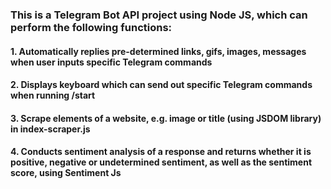 ### This is a Telegram Bot API project using Node JS, which can perform the following functions:
#### 1. Automatically replies pre-determined links, gifs, images, messages when user inputs specific Telegram commands
#### 2. Displays keyboard which can send out specific Telegram commands when running /start
#### 3. Scrape elements of a website, e.g. image or title (using JSDOM library) in index-scraper.js
#### 4. Conducts sentiment analysis of a response and returns whether it is positive, negative or undetermined sentiment, as well as the sentiment score, using Sentiment Js
